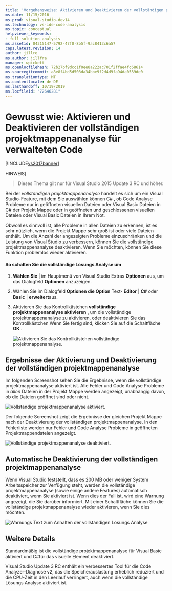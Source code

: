 ```yaml
---
title: 'Vorgehensweise: Aktivieren und Deaktivieren der vollständigen projektmappenanalyse für verwalteten Code | Microsoft-Dokumentation'
ms.date: 11/15/2016
ms.prod: visual-studio-dev14
ms.technology: vs-ide-code-analysis
ms.topic: conceptual
helpviewer_keywords:
- full solution analysis
ms.assetid: 04315147-5792-47f0-8b5f-9ac8413c6a57
caps.latest.revision: 14
author: jillre
ms.author: jillfra
manager: wpickett
ms.openlocfilehash: 72b27bf9dcc1f0ee8a222ac701f2ffae4fc68614
ms.sourcegitcommit: a8e8f4bd5d508da34bbe9f2d4d9fa94da0539de0
ms.translationtype: MT
ms.contentlocale: de-DE
ms.lasthandoff: 10/19/2019
ms.locfileid: "72646281"
---
```

# <a name="how-to-enable-and-disable-full-solution-analysis-for-managed-code"></a>Gewusst wie: Aktivieren und Deaktivieren der vollständigen projektmappenanalyse für verwalteten Code
[!INCLUDE[vs2017banner](../includes/vs2017banner.md)]

HINWEIS]
> Dieses Thema gilt nur für Visual Studio 2015 Update 3 RC und höher.

 Bei der *vollständigen projektmappenanalyse* handelt es sich um ein Visual Studio-Feature, mit dem Sie auswählen können C# , ob Code Analyse Probleme nur in geöffneten visuellen Dateien oder Visual Basic Dateien in C# der Projekt Mappe oder in geöffneten und geschlossenen visuellen Dateien oder Visual Basic Dateien in Ihrem Not.

 Obwohl es sinnvoll ist, alle Probleme in allen Dateien zu erkennen, ist es sehr nützlich, wenn die Projekt Mappe sehr groß ist oder viele Dateien enthält.  Um die Anzahl der angezeigten Probleme einzuschränken und die Leistung von Visual Studio zu verbessern, können Sie die vollständige projektmappenanalyse deaktivieren. Wenn Sie möchten, können Sie diese Funktion problemlos wieder aktivieren.

#### <a name="to-toggle-full-solution-analysis"></a>So schalten Sie die vollständige Lösungs Analyse um

1. **Wählen Sie** &#124; im Hauptmenü von Visual Studio Extras **Optionen** aus, um das Dialogfeld **Optionen** anzuzeigen.

2. Wählen Sie im Dialogfeld **Optionen die Option** Text- **Editor** &#124; **C#** oder **Basic** &#124; **erweitert**aus.

3. Aktivieren Sie das Kontrollkästchen **vollständige projektmappenanalyse aktivieren** , um die vollständige projektmappenanalyse zu aktivieren, oder deaktivieren Sie das Kontrollkästchen Wenn Sie fertig sind, klicken Sie auf die Schaltfläche **OK** .

     ![Aktivieren Sie das Kontrollkästchen vollständige projektmappenanalyse.](../code-quality/media/fsa-toolsoptions.png "FSA_ToolsOptions")

## <a name="results-of-enabling-and-disabling-full-solution-analysis"></a>Ergebnisse der Aktivierung und Deaktivierung der vollständigen projektmappenanalyse
 Im folgenden Screenshot sehen Sie die Ergebnisse, wenn die vollständige projektmappenanalyse aktiviert ist. Alle Fehler und Code Analyse Probleme in *allen* Dateien in der Projekt Mappe werden angezeigt, unabhängig davon, ob die Dateien geöffnet sind oder nicht.

 ![Vollständige projektmappenanalyse aktiviert.](../code-quality/media/fsa-enabled.png "FSA_Enabled")

 Der folgende Screenshot zeigt die Ergebnisse der gleichen Projekt Mappe nach der Deaktivierung der vollständigen projektmappenanalyse. In den Fehlerliste werden nur Fehler und Code Analyse Probleme in geöffneten Projektmappendateien angezeigt.

 ![Vollständige projektmappenanalyse deaktiviert.](../code-quality/media/fsa-disabled.png "FSA_Disabled")

## <a name="automatically-disabling-full-solution-analysis"></a>Automatische Deaktivierung der vollständigen projektmappenanalyse
 Wenn Visual Studio feststellt, dass es 200 MB oder weniger System Arbeitsspeicher zur Verfügung steht, werden die vollständige projektmappenanalyse (sowie einige andere Features) automatisch deaktiviert, wenn Sie aktiviert ist. Wenn dies der Fall ist, wird eine Warnung angezeigt, die Sie darüber informiert. Mit einer Schaltfläche können Sie die vollständige projektmappenanalyse wieder aktivieren, wenn Sie dies möchten.

 ![Warnungs Text zum Anhalten der vollständigen Lösungs Analyse](../code-quality/media/fsa-alert.png "FSA_Alert")

## <a name="additional-details"></a>Weitere Details
 Standardmäßig ist die vollständige projektmappenanalyse für Visual Basic aktiviert und C#für das visuelle Element deaktiviert.

 Visual Studio Update 3 RC enthält ein verbessertes Tool für die Code Analyzer-Diagnose v2, das die Speicherauslastung erheblich reduziert und die CPU-Zeit in den Leerlauf verringert, auch wenn die vollständige Lösungs Analyse aktiviert ist.
